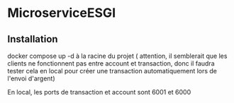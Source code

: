 # MicroserviceESGI

## Installation
docker compose up -d à la racine du projet ( attention, il semblerait que les clients ne fonctionnent pas entre account et transaction, donc il faudra tester cela en local pour créer une transaction automatiquement lors de l'envoi d'argent)

En local, les ports de transaction et account sont 6001 et 6000
